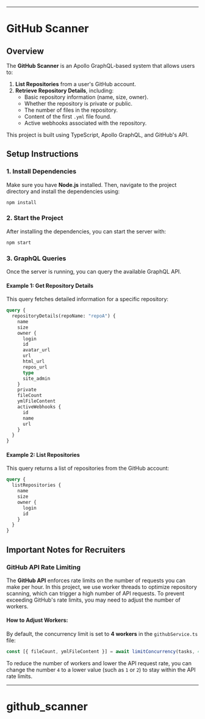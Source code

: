 
---

# GitHub Scanner

## Overview

The **GitHub Scanner** is an Apollo GraphQL-based system that allows users to:
1. **List Repositories** from a user's GitHub account.
2. **Retrieve Repository Details**, including:
    - Basic repository information (name, size, owner).
    - Whether the repository is private or public.
    - The number of files in the repository.
    - Content of the first `.yml` file found.
    - Active webhooks associated with the repository.

This project is built using TypeScript, Apollo GraphQL, and GitHub's API.

## Setup Instructions

### 1. Install Dependencies
Make sure you have **Node.js** installed. Then, navigate to the project directory and install the dependencies using:

```bash
npm install
```

### 2. Start the Project
After installing the dependencies, you can start the server with:

```bash
npm start
```

### 3. GraphQL Queries
Once the server is running, you can query the available GraphQL API.

#### Example 1: Get Repository Details
This query fetches detailed information for a specific repository:

```graphql
query {
  repositoryDetails(repoName: "repoA") {
    name
    size
    owner {
      login
      id
      avatar_url
      url
      html_url
      repos_url
      type
      site_admin
    }
    private
    fileCount
    ymlFileContent
    activeWebhooks {
      id
      name
      url
    }
  }
}
```

#### Example 2: List Repositories
This query returns a list of repositories from the GitHub account:

```graphql
query {
  listRepositories {
    name
    size
    owner {
      login
      id
    }
  }
}
```

## Important Notes for Recruiters

### GitHub API Rate Limiting
The **GitHub API** enforces rate limits on the number of requests you can make per hour. In this project, we use worker threads to optimize repository scanning, which can trigger a high number of API requests. To prevent exceeding GitHub's rate limits, you may need to adjust the number of workers.

#### How to Adjust Workers:
By default, the concurrency limit is set to **4 workers** in the `githubService.ts` file:

```typescript
const [{ fileCount, ymlFileContent }] = await limitConcurrency(tasks, 4);  // Set to 4 concurrent tasks
```

To reduce the number of workers and lower the API request rate, you can change the number `4` to a lower value (such as `1` or `2`) to stay within the API rate limits.

---
# github_scanner

